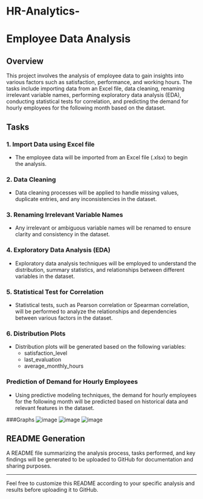 # HR-Analytics-
# Employee Data Analysis

## Overview
This project involves the analysis of employee data to gain insights into various factors such as satisfaction, performance, and working hours. The tasks include importing data from an Excel file, data cleaning, renaming irrelevant variable names, performing exploratory data analysis (EDA), conducting statistical tests for correlation, and predicting the demand for hourly employees for the following month based on the dataset.

## Tasks

### 1. Import Data using Excel file
- The employee data will be imported from an Excel file (.xlsx) to begin the analysis.

### 2. Data Cleaning
- Data cleaning processes will be applied to handle missing values, duplicate entries, and any inconsistencies in the dataset.

### 3. Renaming Irrelevant Variable Names
- Any irrelevant or ambiguous variable names will be renamed to ensure clarity and consistency in the dataset.

### 4. Exploratory Data Analysis (EDA)
- Exploratory data analysis techniques will be employed to understand the distribution, summary statistics, and relationships between different variables in the dataset.

### 5. Statistical Test for Correlation
- Statistical tests, such as Pearson correlation or Spearman correlation, will be performed to analyze the relationships and dependencies between various factors in the dataset.

### 6. Distribution Plots
- Distribution plots will be generated based on the following variables:
  - satisfaction_level
  - last_evaluation
  - average_monthly_hours

### Prediction of Demand for Hourly Employees
- Using predictive modeling techniques, the demand for hourly employees for the following month will be predicted based on historical data and relevant features in the dataset.

###Graphs
![image](https://github.com/Pravallika0/HR-Analytics-/assets/117079437/91c89b4b-6de1-4995-9d12-81ad949e43b5)
![image](https://github.com/Pravallika0/HR-Analytics-/assets/117079437/28e42e7a-c460-45ca-847c-13a6f66e8c5c)
![image](https://github.com/Pravallika0/HR-Analytics-/assets/117079437/d11d7e66-21ba-4b47-9603-c5346665a5ac)



## README Generation
A README file summarizing the analysis process, tasks performed, and key findings will be generated to be uploaded to GitHub for documentation and sharing purposes.

---

Feel free to customize this README according to your specific analysis and results before uploading it to GitHub.
